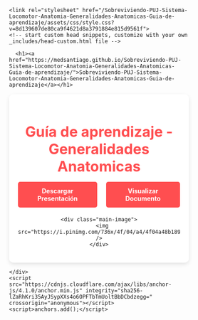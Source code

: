 <html lang="en-US">
  <head>
    <meta charset="UTF-8">
    <meta http-equiv="X-UA-Compatible" content="IE=edge">
    <meta name="viewport" content="width=device-width, initial-scale=1">

<!-- Begin Jekyll SEO tag v2.8.0 -->
<title>Sobreviviendo-PUJ-Sistema-Locomotor-Anatomia-Generalidades-Anatomicas-Guia-de-aprendizaje</title>
<meta name="generator" content="Jekyll v3.10.0" />
<meta property="og:title" content="Sobreviviendo-PUJ-Sistema-Locomotor-Anatomia-Generalidades-Anatomicas-Guia-de-aprendizaje" />
<meta property="og:locale" content="en_US" />
<link rel="canonical" href="https://medsantiago.github.io/Sobreviviendo-PUJ-Sistema-Locomotor-Anatomia-Generalidades-Anatomicas-Guia-de-aprendizaje/" />
<meta property="og:url" content="https://medsantiago.github.io/Sobreviviendo-PUJ-Sistema-Locomotor-Anatomia-Generalidades-Anatomicas-Guia-de-aprendizaje/" />
<meta property="og:site_name" content="Sobreviviendo-PUJ-Sistema-Locomotor-Anatomia-Generalidades-Anatomicas-Guia-de-aprendizaje" />
<meta property="og:type" content="website" />
<meta name="twitter:card" content="summary" />
<meta property="twitter:title" content="Sobreviviendo-PUJ-Sistema-Locomotor-Anatomia-Generalidades-Anatomicas-Guia-de-aprendizaje" />
<script type="application/ld+json">
{"@context":"https://schema.org","@type":"WebSite","headline":"Sobreviviendo-PUJ-Sistema-Locomotor-Anatomia-Generalidades-Anatomicas-Guia-de-aprendizaje","name":"Sobreviviendo-PUJ-Sistema-Locomotor-Anatomia-Generalidades-Anatomicas-Guia-de-aprendizaje","url":"https://medsantiago.github.io/Sobreviviendo-PUJ-Sistema-Locomotor-Anatomia-Generalidades-Anatomicas-Guia-de-aprendizaje/"}</script>
<!-- End Jekyll SEO tag -->

    <link rel="stylesheet" href="/Sobreviviendo-PUJ-Sistema-Locomotor-Anatomia-Generalidades-Anatomicas-Guia-de-aprendizaje/assets/css/style.css?v=8d139607de80ca9f4621d8a3791884e815d9561f">
    <!-- start custom head snippets, customize with your own _includes/head-custom.html file -->

<!-- Setup Google Analytics -->



<!-- You can set your favicon here -->
<!-- link rel="shortcut icon" type="image/x-icon" href="/Sobreviviendo-PUJ-Sistema-Locomotor-Anatomia-Generalidades-Anatomicas-Guia-de-aprendizaje/favicon.ico" -->

<!-- end custom head snippets -->

  </head>
  <body>
    <div class="container-lg px-3 my-5 markdown-body">
      
      <h1><a href="https://medsantiago.github.io/Sobreviviendo-PUJ-Sistema-Locomotor-Anatomia-Generalidades-Anatomicas-Guia-de-aprendizaje/">Sobreviviendo-PUJ-Sistema-Locomotor-Anatomia-Generalidades-Anatomicas-Guia-de-aprendizaje</a></h1>
      

      
<html lang="es">
<head>
  <meta charset="utf-8" />
  <meta name="viewport" content="width=device-width, initial-scale=1" />
  <title>Saber Clínico</title>
  <link rel="icon" type="image/png" href="https://png.pngtree.com/png-clipart/20250103/original/pngtree-vector-medical-symbol-of-healthcare-png-image_18976324.png" />
  <style>
    * {
      box-sizing: border-box;
      margin: 0;
      padding: 0;
    }

    body {
      font-family: 'Nunito', sans-serif;
      background: url('https://img.pikbest.com/backgrounds/20220119/medical-doctor-blue-minimalist-background_6244083.jpg!bw700');
      background-size: cover;
      background-position: center;
      min-height: 100vh;
      display: flex;
      justify-content: center;
      align-items: center;
      padding: 20px;
    }

    .container {
      background-color: rgba(255, 255, 255, 0.9);
      border-radius: 10px;
      box-shadow: 0 4px 10px rgba(0,0,0,0.1);
      padding: 20px;
      max-width: 900px;
      width: 100%;
      text-align: center;
    }

    .banner {
      margin-bottom: 20px;
    }

    .banner h1 {
      color: #ff4e50;
      font-size: 2rem;
      margin-bottom: 15px;
    }

    .banner-buttons {
      display: flex;
      justify-content: center;
      gap: 20px;
      margin-top: 10px;
    }

    .banner-buttons a {
      text-decoration: none;
      background-color: #ff4e50;
      color: white;
      padding: 12px 20px;
      border-radius: 5px;
      font-weight: bold;
      transition: background-color 0.3s;
    }

    .banner-buttons a:hover {
      background-color: #e33b3e;
    }

    .main-image img {
      width: 100%;
      border-radius: 10px;
      max-height: 500px;
      object-fit: cover;
    }
  </style>
</head>
<body>
  <div class="container">
    <div class="banner">
      <h1>Guía de aprendizaje - Generalidades Anatomicas</h1>
      <div class="banner-buttons">
        <a href="https://docs.google.com/uc?export=download&amp;id=1M_kjB_86lDjrfPL-2C6Y8tApXR0um2Q4" target="_blank" download="">Descargar Presentación</a>
        <a href="https://docs.google.com/document/d/1M_kjB_86lDjrfPL-2C6Y8tApXR0um2Q4/edit?usp=drive_link&amp;ouid=109793059200003333223&amp;rtpof=true&amp;sd=true" target="_blank">Visualizar Documento</a>
      </div>
    </div>

    <div class="main-image">
      <img src="https://i.pinimg.com/736x/4f/04/a4/4f04a48b189d53ed8d0eaf1d35cd77f9.jpg" />
    </div>
  </div>
</body>
</html>


      
    </div>
    <script src="https://cdnjs.cloudflare.com/ajax/libs/anchor-js/4.1.0/anchor.min.js" integrity="sha256-lZaRhKri35AyJSypXXs4o6OPFTbTmUoltBbDCbdzegg=" crossorigin="anonymous"></script>
    <script>anchors.add();</script>
  </body>
</html>

